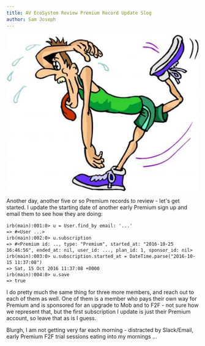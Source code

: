 ```yaml
---
title: AV EcoSystem Review Premium Record Update Slog
author: Sam Joseph
---
```


![slog](../images/slog.bmp)

Another day, another five or so Premium records to review - let's get started.  I update the starting date of another early Premium sign up and email them to see how they are doing:

```
irb(main):001:0> u = User.find_by email: '...'
=> #<User ...>
irb(main):002:0> u.subscription
=> #<Premium id: .., type: "Premium", started_at: "2016-10-25 16:46:56", ended_at: nil, user_id: ..., plan_id: 1, sponsor_id: nil>
irb(main):003:0> u.subscription.started_at = DateTime.parse("2016-10-15 11:37:08")
=> Sat, 15 Oct 2016 11:37:08 +0000
irb(main):004:0> u.save
=> true
```

I do pretty much the same thing for three more members, and reach out to each of them as well.  One of them is a member who pays their own way for Premium and is sponsored for an upgrade to Mob and to F2F - not sure how we represent that, but the first subscription I update is just their Premium account, so leave that as is I guess.

Blurgh, I am not getting very far each morning - distracted by Slack/Email, early Premium F2F trial sessions eating into my mornings ...
